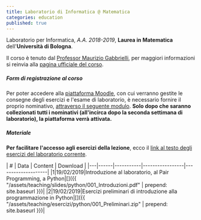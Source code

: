 ```yaml
---
title: Laboratorio di Informatica @ Matematica
categories: education
published: true
---
```


Laboratorio per Informatica, *A.A. 2018-2019*, **Laurea in Matematica** dell'**Università di Bologna**.

Il corso è tenuto dal [Professor Maurizio
Gabbrielli](http://cs.unibo.it/~gabbri), per maggiori informazioni si reinvia
alla [pagina ufficiale del
corso](https://www.unibo.it/it/didattica/insegnamenti/insegnamento/2018/323868).

##### Form di registrazione al corso

Per poter accedere alla [piattaforma Moodle](https://moodle.dm.unibo.it), con
cui verranno gestite le consegne degli esercizi e l'esame di laboratorio, è
necessario fornire il proprio nominativo, [attraverso il seguente
modulo](https://goo.gl/forms/ok8aDaeRqQYTkmLN2). **Solo dopo che saranno
collezionati tutti i nominativi (all'incirca dopo la seconda settimana di
laboratorio), la piattaforma verrà attivata.**

##### Materiale

**Per facilitare l'accesso agli esercizi della lezione**, ecco il
[link al testo degli esercizi del laboratorio corrente](#).

| # | Data | Content | Download |
|---|------|-----------|-----------------|--------------------|
|1|19/02/2019|Introduzione al laboratorio, al Pair Programming, a Python|[<i class="fas fa-file-pdf" aria-hidden="true"></i>]({{ "/assets/teaching/slides/python/001_Introduzioni.pdf" | prepend: site.baseurl }})|
|2|19/02/2019|Esercizi preliminari di introduzione alla programmazione in Python|[<i class="fas fa-file-archive" aria-hidden="true"></i>]({{ "/assets/teaching/esercizi/python/001_Preliminari.zip" | prepend: site.baseurl }})|
